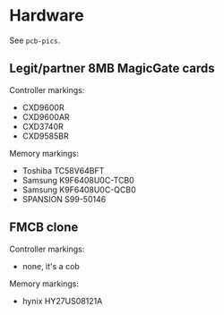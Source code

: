 # Hardware

See `pcb-pics`.

## Legit/partner 8MB MagicGate cards

Controller markings:

* CXD9600R
* CXD9600AR
* CXD3740R
* CXD9585BR

Memory markings:

* Toshiba TC58V64BFT
* Samsung K9F6408U0C-TCB0
* Samsung K9F6408U0C-QCB0
* SPANSION S99-50146

## FMCB clone

Controller markings:

* none, it's a cob

Memory markings:

* hynix HY27US08121A
